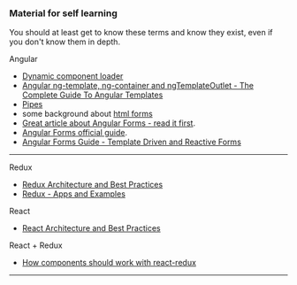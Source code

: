 
### Material for self learning
You should at least get to know these terms and know they exist,
even if you don't know them in depth.


Angular
- [Dynamic component loader](https://angular.io/guide/dynamic-component-loader)
- [Angular ng-template, ng-container and ngTemplateOutlet - The Complete Guide To Angular Templates](https://blog.angular-university.io/angular-ng-template-ng-container-ngtemplateoutlet/)
- [Pipes](https://angular.io/guide/pipes)
- some background about [html forms](https://stackoverflow.com/questions/31066693/what-is-the-purpose-of-the-html-form-tag)
- [Great article about Angular Forms - read it first](http://blog.ng-book.com/the-ultimate-guide-to-forms-in-angular-2/).
- [Angular Forms official guide](https://angular.io/guide/user-input).
- [Angular Forms Guide - Template Driven and Reactive Forms](https://blog.angular-university.io/introduction-to-angular-2-forms-template-driven-vs-model-driven/)

---

Redux
- [Redux Architecture and Best Practices](https://github.com/markerikson/react-redux-links/blob/master/redux-architecture.md)
- [Redux - Apps and Examples](https://github.com/markerikson/redux-ecosystem-links/blob/master/apps-and-examples.md)

React
- [React Architecture and Best Practices](https://github.com/markerikson/react-redux-links/blob/master/react-architecture.md)

React + Redux
- [How components should work with react-redux](https://stackoverflow.com/a/40068198/7126139)

---